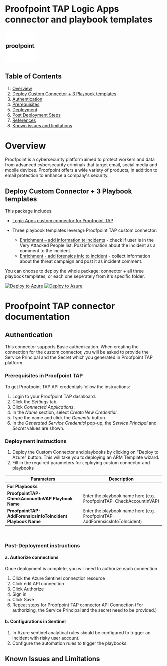   # Proofpoint TAP Logic Apps connector and playbook templates

  <img src="./ProofpointTAPConnector/proofpointlogo.png" alt="drawing" width="20%"/><br>


## Table of Contents

1. [Overview](#overview)
1. [Deploy Custom Connector + 3 Playbook templates](#deployall)
1. [Authentication](#importantnotes)
1. [Prerequisites](#prerequisites)
1. [Deployment](#deployment)
1. [Post Deployment Steps](#postdeployment)
1. [References](#references)
1. [Known issues and limitations](#limitations)


<a name="overview">

# Overview

Proofpoint is a cybersecurity platform aimed to protect workers and data from advanced cybersecurity criminals that target email, social media and mobile devices. Proofpoint offers a wide variety of products, in addition to email protection to enhance a company's security.

<a name="deployall">

## Deploy Custom Connector + 3 Playbook templates
This package includes:
* [Logic Apps custom connector for Proofpoint TAP](./ProofpointTAPConnector)

* Three playbook templates leverage Proofpoint TAP custom connector:
  * [Enrichment – add information to incidents](./Playbooks/ProofpointTAP-CheckAccountInVAP) - check if user is in the Very Attacked People list. Post information about the incident as a comment to the incident.
  * [Enrichment - add forensics info to incident](./Playbooks/ProofpointTAP-AddForensicsInfoToIncident) - collect information about the threat campaign and post it as incident comment.

You can choose to deploy the whole package: connector + all three playbook templates, or each one seperately from it's specific folder.


[![Deploy to Azure](https://aka.ms/deploytoazurebutton)](https://portal.azure.com/#create/Microsoft.Template/uri/https%3A%2F%2Fraw.githubusercontent.com%2FAzure%2FAzure-Sentinel%2Fmaster%2FPlaybooks%2FProofpointTAP%2Fazuredeploy.json) [![Deploy to Azure](https://aka.ms/deploytoazuregovbutton)](https://portal.azure.us/#create/Microsoft.Template/uri/https%3A%2F%2Fraw.githubusercontent.com%2FAzure%2FAzure-Sentinel%2Fmaster%2FPlaybooks%2FProofpointTAP%2Fazuredeploy.json)



# Proofpoint TAP connector documentation 

<a name="authentication">

## Authentication
This connector supports Basic authentication. When creating the connection for the custom connector, you will be asked to provide the Service Principal and the Secret which you generated in Proofpoint TAP platform. 

<a name="prerequisites">

### Prerequisites in Proofpoint TAP
To get Proofpoint TAP API credentials follow the instructions:
1. Login to your Proofpoint TAP dashboard.
2. Click the *Settings* tab.
3. Click *Connected Applications*.
4. In the *Name* section, select *Create New Credential*.
5. Type the name and click the *Generate* button.
6. In the *Generated Service Credential* pop-up, the *Service Principal* and *Secret* values are shown.

<a name="deployment">

### Deployment instructions 
1. Deploy the Custom Connector and playbooks by clicking on "Deploy to Azure" button. This will take you to deploying an ARM Template wizard.
2. Fill in the required parameters for deploying custom connector and playbooks

| Parameters | Description |
|----------------|--------------|
|**For Playbooks**|
|**ProofpointTAP-CheckAccountInVAP Playbook Name** | Enter the playbook name here (e.g. ProofpointTAP-CheckAccountInVAP)|
|**ProofpointTAP-AddForensicsInfoToIncident Playbook Name** | Enter the playbook name here (e.g. ProofpointTAP-AddForensicsInfoToIncident)|

<br>
<a name="postdeployment">

### Post-Deployment instructions 
#### a. Authorize connections
Once deployment is complete, you will need to authorize each connection.
1.	Click the Azure Sentinel connection resource
2.	Click edit API connection
3.	Click Authorize
4.	Sign in
5.	Click Save
6.	Repeat steps for Proofpoint TAP connector API Connection (For authorizing, the Service Principal and the secret need to be provided.)
#### b. Configurations in Sentinel
1. In Azure sentinel analytical rules should be configured to trigger an incident with risky user account. 
2. Configure the automation rules to trigger the playbooks.


<a name="limitations">

## Known Issues and Limitations
